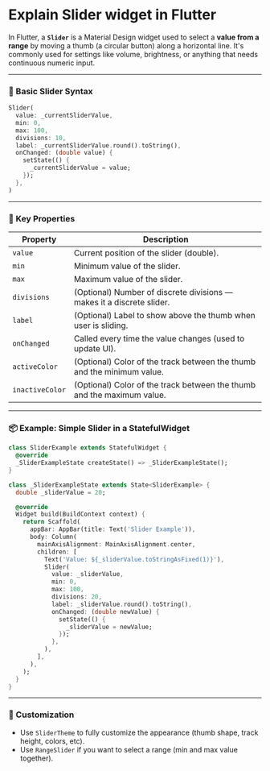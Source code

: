 # Explain Slider widget in Flutter

In Flutter, a **`Slider`** is a Material Design widget used to select a **value from a range** by moving a thumb (a circular button) along a horizontal line. It's commonly used for settings like volume, brightness, or anything that needs continuous numeric input.

---

### 🔧 Basic Slider Syntax

```dart
Slider(
  value: _currentSliderValue,
  min: 0,
  max: 100,
  divisions: 10,
  label: _currentSliderValue.round().toString(),
  onChanged: (double value) {
    setState(() {
      _currentSliderValue = value;
    });
  },
)
```

---

### 🧠 Key Properties

| Property        | Description                                                            |
| --------------- | ---------------------------------------------------------------------- |
| `value`         | Current position of the slider (double).                               |
| `min`           | Minimum value of the slider.                                           |
| `max`           | Maximum value of the slider.                                           |
| `divisions`     | (Optional) Number of discrete divisions — makes it a discrete slider.  |
| `label`         | (Optional) Label to show above the thumb when user is sliding.         |
| `onChanged`     | Called every time the value changes (used to update UI).               |
| `activeColor`   | (Optional) Color of the track between the thumb and the minimum value. |
| `inactiveColor` | (Optional) Color of the track between the thumb and the maximum value. |

---

### 📦 Example: Simple Slider in a StatefulWidget

```dart
class SliderExample extends StatefulWidget {
  @override
  _SliderExampleState createState() => _SliderExampleState();
}

class _SliderExampleState extends State<SliderExample> {
  double _sliderValue = 20;

  @override
  Widget build(BuildContext context) {
    return Scaffold(
      appBar: AppBar(title: Text('Slider Example')),
      body: Column(
        mainAxisAlignment: MainAxisAlignment.center,
        children: [
          Text('Value: ${_sliderValue.toStringAsFixed(1)}'),
          Slider(
            value: _sliderValue,
            min: 0,
            max: 100,
            divisions: 20,
            label: _sliderValue.round().toString(),
            onChanged: (double newValue) {
              setState(() {
                _sliderValue = newValue;
              });
            },
          ),
        ],
      ),
    );
  }
}
```

---

### 🎨 Customization

* Use `SliderTheme` to fully customize the appearance (thumb shape, track height, colors, etc).
* Use `RangeSlider` if you want to select a range (min and max value together).
